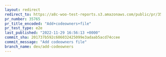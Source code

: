 ```yaml
---
layout: redirect
redirect_to: https://a8c-woo-test-reports.s3.amazonaws.com/public/pr/35765/e2e/index.html
pr_number: 35765
pr_title_encoded: "Add+codeowners+file"
pr_test_type: e2e
last_published: "2022-11-29 16:56:13 +0000"
commit_sha: 201737b592c606032425099e3adaab5acd74ccee
commit_message: "Add codeowners file"
branch_name: dev/add-codeowners
---
```

